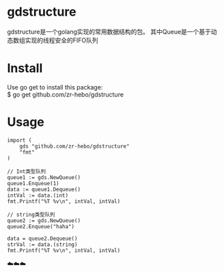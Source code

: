 # gdstructure
gdstructure是一个golang实现的常用数据结构的包。
其中Queue是一个基于动态数组实现的线程安全的FIFO队列
# Install

Use go get to install this package:<br>
$ go get github.com/zr-hebo/gdstructure

# Usage

```golang
import (
	gds "github.com/zr-hebo/gdstructure"
	"fmt"
)

// Int类型队列
queue1 := gds.NewQueue()
queue1.Enqueue(1)
data := queue1.Dequeue()
intVal := data.(int)
fmt.Printf("%T %v\n", intVal, intVal)

// string类型队列
queue2 := gds.NewQueue()
queue2.Enqueue("haha")

data = queue2.Dequeue()
strVal := data.(string)
fmt.Printf("%T %v\n", intVal, intVal)
```

:cloud::cloud::cloud:
